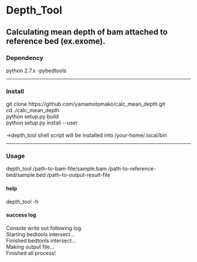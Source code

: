 
<h1>Depth_Tool</h1>
<h2>Calculating mean depth of bam attached to reference bed (ex.exome).</h2>


<h3>Dependency</h3>
python 2.7.x
-pybedtools

<hr>
<h3>Install</h3>
git clone https://github.com/yamamotomako/calc_mean_depth.git<br>
cd ./calc_mean_depth<br>
python setup.py build<br>
python setup.py install --user<br>

<br>
->depth_tool shell script will be installed into /your-home/.local/bin<br>


<hr>
<h3>Usage</h3>
depth_tool   /path-to-bam-file/sample.bam   /path-to-reference-bed/sample.bed   /path-to-output-result-file


<h4>help</h4>
depth_tool -h


<h4>success log</h4>
Console write out following log.
<br>
Starting bedtools intersect...<br>
Finished bedtools intersect...<br>
Making output file...<br>
Finished all process!<br>

